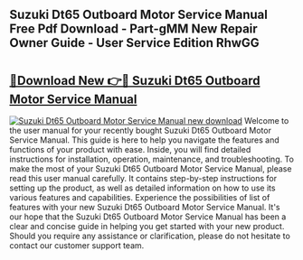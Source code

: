 ## Suzuki Dt65 Outboard Motor Service Manual Free Pdf Download - Part-gMM New Repair Owner Guide - User Service Edition RhwGG

# <h2><a href="http://bc77815.oget.top/?id=Suzuki+Dt65+Outboard+Motor+Service+Manual">🔗Download New 👉🔴 Suzuki Dt65 Outboard Motor Service Manual</a></h2>

[![Suzuki Dt65 Outboard Motor Service Manual new download](https://i.imgur.com/5g1atiW.png)](http://bc77815.oget.top/?id=Suzuki+Dt65+Outboard+Motor+Service+Manual)
Welcome to the user manual for your recently bought Suzuki Dt65 Outboard Motor Service Manual. This guide is here to help you navigate the features and functions of your product with ease. Inside, you will find detailed instructions for installation, operation, maintenance, and troubleshooting. To make the most of your Suzuki Dt65 Outboard Motor Service Manual, please read this user manual carefully. It contains step-by-step instructions for setting up the product, as well as detailed information on how to use its various features and capabilities. Experience the possibilities of list of features with your new Suzuki Dt65 Outboard Motor Service Manual. It's our hope that the Suzuki Dt65 Outboard Motor Service Manual has been a clear and concise guide in helping you get started with your new product. Should you require any assistance or clarification, please do not hesitate to contact our customer support team.

